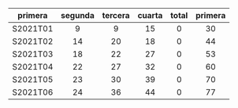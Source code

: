 |  primera  |  segunda  |  tercera  |  cuarta  |  total  |  primera  |
|:---------:|:---------:|:---------:|:--------:|:-------:|:---------:|
| S2021T01  |     9     |     9     |    15    |    0    |    30     |
| S2021T02  |    14     |    20     |    18    |    0    |    44     |
| S2021T03  |    18     |    22     |    27    |    0    |    53     |
| S2021T04  |    22     |    27     |    32    |    0    |    60     |
| S2021T05  |    23     |    30     |    39    |    0    |    70     |
| S2021T06  |    24     |    36     |    44    |    0    |    77     |